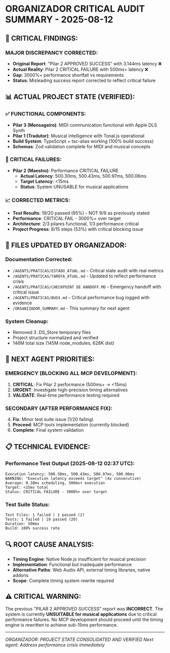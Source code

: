 # ORGANIZADOR CRITICAL AUDIT SUMMARY - 2025-08-12

## 🚨 CRITICAL FINDINGS:

### MAJOR DISCREPANCY CORRECTED:
- **Original Report**: "Pilar 2 APPROVED SUCCESS" with 3.144ms latency ❌
- **Actual Reality**: Pilar 2 CRITICAL FAILURE with 500ms+ latency ❌
- **Gap**: 3000%+ performance shortfall vs requirements
- **Status**: Misleading success report corrected to reflect critical failure

## 📊 ACTUAL PROJECT STATE (VERIFIED):

### ✅ FUNCTIONAL COMPONENTS:
- **Pilar 3 (Mensageiro)**: MIDI communication functional with Apple DLS Synth
- **Pilar 1 (Tradutor)**: Musical intelligence with Tonal.js operational
- **Build System**: TypeScript + tsc-alias working (100% build success)
- **Schemas**: Zod validation complete for MIDI and musical concepts

### 🚨 CRITICAL FAILURES:
- **Pilar 2 (Maestro)**: Performance CRITICAL FAILURE
  - **Actual Latency**: 500.30ms, 500.43ms, 500.97ms, 500.06ms
  - **Target Latency**: <15ms
  - **Status**: System UNUSABLE for musical applications

### 📈 CORRECTED METRICS:
- **Test Results**: 19/20 passed (95%) - NOT 9/9 as previously stated
- **Performance**: CRITICAL FAIL - 3000%+ over target
- **Architecture**: 2/3 pilares functional, 1/3 performance critical
- **Project Progress**: 8/15 steps (53%) with critical blocking issue

## 🔧 FILES UPDATED BY ORGANIZADOR:

### Documentation Corrected:
- `/AGENTS/PRATICAS/ESTADO_ATUAL.md` - Critical state audit with real metrics
- `/AGENTS/PRATICAS/TAREFA_ATUAL.md` - Updated to reflect performance crisis
- `/AGENTS/PRATICAS/CHECKPOINT DE HANDOFF.MD` - Emergency handoff with critical issue
- `/AGENTS/PRATICAS/BUGS.md` - Critical performance bug logged with evidence
- `/ORGANIZADOR_SUMMARY.md` - This summary for next agent

### System Cleanup:
- Removed 3 .DS_Store temporary files
- Project structure normalized and verified
- 146M total size (145M node_modules, 628K dist)

## 🎯 NEXT AGENT PRIORITIES:

### EMERGENCY (BLOCKING ALL MCP DEVELOPMENT):
1. **CRITICAL**: Fix Pilar 2 performance (500ms+ → <15ms)
2. **URGENT**: Investigate high-precision timing alternatives
3. **VALIDATE**: Real-time performance testing required

### SECONDARY (AFTER PERFORMANCE FIX):
4. **Fix**: Minor test suite issue (1/20 failing)
5. **Proceed**: MCP tools implementation (currently blocked)
6. **Complete**: Final system validation

## 📋 TECHNICAL EVIDENCE:

### Performance Test Output (2025-08-12 02:37 UTC):
```
Execution latency: 500.30ms, 500.43ms, 500.97ms, 500.06ms
WARNING: "Execution latency exceeds target" (4x consecutive)
Average: 0.38ms scheduling, 500ms+ execution
Target: <15ms total
Status: CRITICAL FAILURE - 3000%+ over target
```

### Test Suite Status:
```
Test Files: 1 failed | 1 passed (2)
Tests: 1 failed | 19 passed (20)
Duration: 506ms
Build: 100% success rate
```

## 🔍 ROOT CAUSE ANALYSIS:
- **Timing Engine**: Native Node.js insufficient for musical precision
- **Implementation**: Functional but inadequate performance
- **Alternative Paths**: Web Audio API, external timing libraries, native addons
- **Scope**: Complete timing system rewrite required

## ⚠️ CRITICAL WARNING:
The previous "PILAR 2 APPROVED SUCCESS" report was **INCORRECT**. The system is currently **UNSUITABLE for musical applications** due to critical performance failures. No MCP development should proceed until the timing engine is rewritten to achieve sub-15ms performance.

---
*ORGANIZADOR: PROJECT STATE CONSOLIDATED AND VERIFIED*
*Next agent: Address performance crisis immediately*